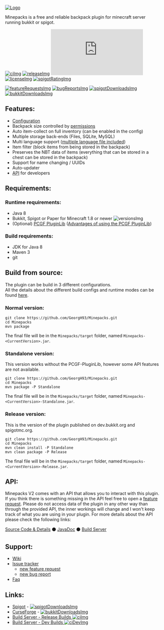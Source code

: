 <!-- Variables (this block will not be visible in the readme -->
[banner]: https://pcgamingfreaks.at/images/minepacks.png
[spigot]: https://www.spigotmc.org/resources/19286/
[spigotRatingImg]: https://img.shields.io/badge/dynamic/json.svg?color=brightgreen&label=rating&query=%24.rating.average&suffix=%20%2F%205&url=https%3A%2F%2Fapi.spiget.org%2Fv2%2Fresources%2F19286
[spigotDownloadsImg]: https://img.shields.io/badge/dynamic/json.svg?color=brightgreen&label=downloads%20%28spigotmc.org%29&query=%24.downloads&url=https%3A%2F%2Fapi.spiget.org%2Fv2%2Fresources%2F19286
[bukkit]: http://dev.bukkit.org/bukkit-plugins/minepacks/
[bukkitDownloadsImg]: https://cf.way2muchnoise.eu/full_minepacks_downloads.svg
[versionsImg]: https://cf.way2muchnoise.eu/versions/minepacks.svg
[issues]: https://github.com/GeorgH93/Minepacks/issues
[wiki]: https://github.com/GeorgH93/Minepacks/wiki
[wikiFAQ]: https://github.com/GeorgH93/Minepacks/wiki/FAQ
[wikiPermissions]: https://github.com/GeorgH93/Minepacks/wiki/Permissions
[release]: https://github.com/GeorgH93/Minepacks/releases/latest
[releaseImg]: https://img.shields.io/github/release/GeorgH93/Minepacks.svg?label=github%20release
[license]: https://github.com/GeorgH93/Minepacks/blob/master/LICENSE
[licenseImg]: https://img.shields.io/github/license/GeorgH93/Minepacks.svg
[ci]: https://ci.pcgamingfreaks.at/job/Minepacks/
[ciImg]: https://ci.pcgamingfreaks.at/job/Minepacks/badge/icon
[ciDev]: https://ci.pcgamingfreaks.at/job/Minepacks%20Dev/
[ciDevImg]: https://ci.pcgamingfreaks.at/job/Minepacks%20Dev/badge/icon
[apiVersionImg]: https://img.shields.io/badge/dynamic/xml.svg?label=api-version&query=%2F%2Frelease[1]&url=https%3A%2F%2Frepo.pcgamingfreaks.at%2Frepository%2Fmaven-releases%2Fat%2Fpcgamingfreaks%2FMinepacks-API%2Fmaven-metadata.xml
[api]: https://github.com/GeorgH93/Minepacks/tree/master/Minepacks-API
[apiJavaDoc]: https://ci.pcgamingfreaks.at/job/Minepacks%20API/javadoc/
[apiBuilds]: https://ci.pcgamingfreaks.at/job/Minepacks%20API/
[bugReports]: https://github.com/GeorgH93/Minepacks/issues?q=is%3Aissue+is%3Aopen+label%3Abug
[bugReportsImg]: https://img.shields.io/github/issues/GeorgH93/Minepacks/bug.svg?label=bug%20reports
[reportBug]: https://github.com/GeorgH93/Minepacks/issues/new?labels=bug&template=bug.md
[featureRequests]: https://github.com/GeorgH93/Minepacks/issues?q=is%3Aissue+is%3Aopen+label%3Aenhancement
[featureRequestsImg]: https://img.shields.io/github/issues/GeorgH93/Minepacks/enhancement.svg?label=feature%20requests&color=informational
[requestFeature]: https://github.com/GeorgH93/Minepacks/issues/new?labels=enhancement&template=feature.md
[config]: https://github.com/GeorgH93/Minepacks/blob/master/Minepacks/resources/config.yml
[pcgfPluginLib]: https://github.com/GeorgH93/PCGF_PluginLib
[pcgfPluginLibAdvantages]: https://github.com/GeorgH93/Minepacks/wiki/Build-and-Mode-comparison#Advantages-of-using-the-PCGF-PluginLib
[languages]: https://github.com/GeorgH93/Minepacks/tree/master/Minepacks/resources/lang
<!-- End of variables block -->

[![Logo][banner]][spigot]

Minepacks is a free and reliable backpack plugin for minecraft server running bukkit or spigot.

[![ciImg]][ci] [![releaseImg]][release]
[![apiVersionImg]][api] [![licenseImg]][license] [![spigotRatingImg]][spigot]

[![featureRequestsImg]][featureRequests] [![bugReportsImg]][bugReports]
[![spigotDownloadsImg]][spigot] [![bukkitDownloadsImg]][bukkit]

## Features:
* [Configuration][config]
* Backpack size controlled by [permissions][wikiPermissions]
* Auto item-collect on full inventory (can be enabled in the config)
* Multiple storage back-ends (Files, SQLite, MySQL)
* Multi language support ([multiple language file included][languages])
* Item filter (block items from being stored in the backpack)
* Preserves the NBT data of items (everything that can be stored in a chest can be stored in the backpack)
* Support for name changing / UUIDs
* Auto-updater
* [API][api] for developers

## Requirements:
### Runtime requirements:
* Java 8
* Bukkit, Spigot or Paper for Minecraft 1.8 or newer ![versionsImg]
* (Optional) [PCGF PluginLib][pcgfPluginLib] ([Advantages of using the PCGF PluginLib][pcgfPluginLibAdvantages])

### Build requirements:

* JDK for Java 8
* Maven 3
* git

## Build from source:
The plugin can be build in 3 different configurations.  
All the details about the different build configs and runtime modes can be found [here](https://github.com/GeorgH93/Minepacks/wiki/Build-and-Mode-comparison).

### Normal version:
```
git clone https://github.com/GeorgH93/Minepacks.git
cd Minepacks
mvn package
```
The final file will be in the `Minepacks/target` folder, named `Minepacks-<CurrentVersion>.jar`.

### Standalone version:
This version works without the PCGF-PluginLib, however some API features are not available.
```
git clone https://github.com/GeorgH93/Minepacks.git
cd Minepacks
mvn package -P Standalone
```
The final file will be in the `Minepacks/target` folder, named `Minepacks-<CurrentVersion>-Standalone.jar`.

### Release version:
This is the version of the plugin published on dev.bukkit.org and spigotmc.org.
```
git clone https://github.com/GeorgH93/Minepacks.git
cd Minepacks
mvn clean install -P Standalone
mvn clean package -P Release
```
The final file will be in the `Minepacks/target` folder, named `Minepacks-<CurrentVersion>-Release.jar`.

## API:
Minepacks V2 comes with an API that allows you to interact with this plugin.
If you think there is something missing in the API feel free to open a [feature request][requestFeature].
Please do not access data of the plugin in any other way than through the provided API, the inner workings will change and I won't keep track of what you are using in your plugin.
For more details about the API please check the following links:

[Source Code & Details][api] ⚫ [JavaDoc][apiJavaDoc] ⚫ [Build Server][apiBuilds]

## Support:
* [Wiki][wiki]
* [Issue tracker][issues]
  * [new feature request][requestFeature]
  * [new bug report][reportBug]
* [Faq][wikiFAQ]

## Links:
* [Spigot][spigot] - [![spigotDownloadsImg]][spigot]
* [CurseForge][bukkit] - [![bukkitDownloadsImg]][bukkit]
* [Build Server - Release Builds ![ciImg]][ci]
* [Build Server - Dev Builds ![ciDevImg]][ciDev]
